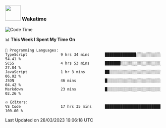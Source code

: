 ### <img src="https://media.giphy.com/media/VgCDAzcKvsR6OM0uWg/giphy.gif" width="50"> Wakatime

  <!--START_SECTION:waka-->
![Code Time](http://img.shields.io/badge/Code%20Time-1%2C342%20hrs%208%20mins-blue)

📊 **This Week I Spent My Time On** 

```text
💬 Programming Languages: 
TypeScript               9 hrs 34 mins       ██████████████░░░░░░░░░░░   54.41 % 
SCSS                     4 hrs 53 mins       ███████░░░░░░░░░░░░░░░░░░   27.84 % 
JavaScript               1 hr 3 mins         ██░░░░░░░░░░░░░░░░░░░░░░░   06.02 % 
JSON                     46 mins             █░░░░░░░░░░░░░░░░░░░░░░░░   04.42 % 
Markdown                 23 mins             █░░░░░░░░░░░░░░░░░░░░░░░░   02.26 % 

🔥 Editors: 
VS Code                  17 hrs 35 mins      █████████████████████████   100.00 % 
```


 Last Updated on 28/03/2023 16:06:18 UTC
<!--END_SECTION:waka-->
